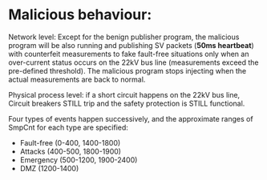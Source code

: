 # Malicious behaviour:

Network level: Except for the benign publisher program, the malicious program will be also running and publishing SV packets (**50ms heartbeat**) with counterfeit measurements to fake fault-free situations only when an over-current status occurs on the 22kV bus line (measurements exceed the pre-defined threshold). The malicious program stops injecting when the actual measurements are back to normal.

Physical process level: if a short circuit happens on the 22kV bus line, Circuit breakers STILL trip and the safety protection is STILL functional.

Four types of events happen successively, and the approximate ranges of SmpCnt for each type are specified:
- Fault-free (0-400, 1400-1800)
- Attacks (400-500, 1800-1900)
- Emergency (500-1200, 1900-2400)
- DMZ (1200-1400)